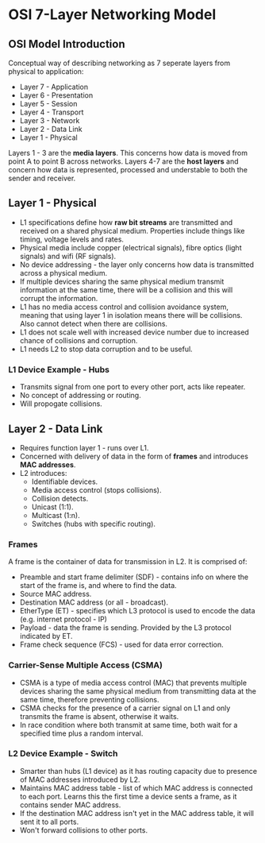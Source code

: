 # OSI 7-Layer Networking Model

## OSI Model Introduction
Conceptual way of describing networking as 7 seperate layers from physical to application:
* Layer 7 - Application
* Layer 6 - Presentation
* Layer 5 - Session
* Layer 4 - Transport
* Layer 3 - Network
* Layer 2 - Data Link
* Layer 1 - Physical

Layers 1 - 3 are the **media layers**. This concerns how data is moved from point A to point B across networks. Layers 4-7 are the **host layers** and concern how data is represented, processed and understable to both the sender and receiver.

## Layer 1 - Physical
* L1 specifications define how **raw bit streams** are transmitted and received on a shared physical medium. Properties include things like timing, voltage levels and rates.
* Physical media include copper (electrical signals), fibre optics (light signals) and wifi (RF signals).
* No device addressing - the layer only concerns how data is transmitted across a physical medium.
* If multiple devices sharing the same physical medium transmit information at the same time, there will be a collision and this will corrupt the information.
* L1 has no media access control and collision avoidance system, meaning that using layer 1 in isolation means there will be collisions. Also cannot detect when there are collisions.
* L1 does not scale well with increased device number due to increased chance of collisions and corruption.
* L1 needs L2 to stop data corruption and to be useful.

### L1 Device Example - Hubs
* Transmits signal from one port to every other port, acts like repeater. 
* No concept of addressing or routing.
* Will propogate collisions.

## Layer 2 - Data Link
* Requires function layer 1 - runs over L1.
* Concerned with delivery of data in the form of **frames** and introduces **MAC addresses**.
* L2 introduces:
    * Identifiable devices.
    * Media access control (stops collisions).
    * Collision detects.
    * Unicast (1:1).
    * Multicast (1:n).
    * Switches (hubs with specific routing).

### Frames
A frame is the container of data for transmission in L2. It is comprised of:
* Preamble and start frame delimiter (SDF) - contains info on where the start of the frame is, and where to find the data.
* Source MAC address.
* Destination MAC address (or all - broadcast).
* EtherType (ET) - specifies which L3 protocol is used to encode the data (e.g. internet protocol - IP)
* Payload - data the frame is sending. Provided by the L3 protocol indicated by ET.
* Frame check sequence (FCS) - used for data error correction.

### Carrier-Sense Multiple Access (CSMA)
* CSMA is a type of media access control (MAC) that prevents multiple devices sharing the same physical medium from transmitting data at the same time, therefore preventing collisions.
* CSMA checks for the presence of a carrier signal on L1 and only transmits the frame is absent, otherwise it waits.
* In race condition where both transmit at same time, both wait for a specified time plus a random interval.

### L2 Device Example - Switch
* Smarter than hubs (L1 device) as it has routing capacity due to presence of MAC addresses introduced by L2.
* Maintains MAC address table - list of which MAC address is connected to each port. Learns this the first time a device sents a frame, as it contains sender MAC address.
* If the destination MAC address isn't yet in the MAC address table, it will sent it to all ports.
* Won't forward collisions to other ports. 